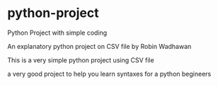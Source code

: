 # python-project
Python Project with simple coding

An explanatory python project on CSV file by 
 Robin Wadhawan 
 
This is a very simple python project using CSV file 

a very good project to help you learn syntaxes for a python begineers 
